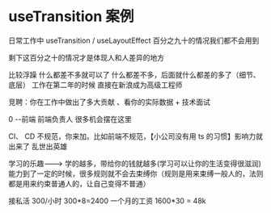 # useTransition 案例

日常工作中 useTransition / useLayoutEffect 百分之九十的情况我们都不会用到

剩下这百分之十的情况才是体现人和人差异的地方

比较浮躁 什么都差不多就可以了 什么都差不多，后面就什么都差的多了（细节、底层） 工作在第二年的时候 直接在新浪成为高级工程师

竞聘：你在工作中做出了多大贡献 、看你的实际数据 + 技术面试

0 --前端 前端负责人 很多机会摆在这里

CI、 CD 不规范，你来加。比如前端不规范，【小公司没有用 ts 的习惯】影响力就出来了 乱世出英雄

学习的乐趣---> 学的越多，带给你的钱就越多(学习可以让你的生活变得很滋润)
能力到了一定的时候，很多规则就不会去束缚你（规则是用来束缚一般人的，法则都是用来约束普通人的，让自己变得不普通）

接私活 300/小时 300\*8=2400 一个月的工资 1600\*30 = 48k
